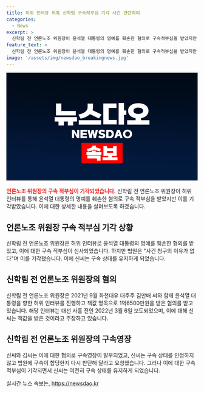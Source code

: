 ```yaml
---
title: 허위 인터뷰 의혹 신학림 구속적부심 기각 사건 관련하여
categories:
  - News
excerpt: >
  신학림 전 언론노조 위원장이 윤석열 대통령의 명예를 훼손한 혐의로 구속적부심을 받았지만 법원이 기각함. 신 전 위원장은 허위 인터뷰로 1억6500만원을 받았다는 혐의를 받고 있으며, 검찰은 대선 개입 가능성을 고려 중. 27일 구속적부심 기각되어 구속유지.
feature_text: >
  신학림 전 언론노조 위원장이 윤석열 대통령의 명예를 훼손한 혐의로 구속적부심을 받았지만 법원이 기각함. 신 전 위원장은 허위 인터뷰로 1억6500만원을 받았다는 혐의를 받고 있으며, 검찰은 대선 개입 가능성을 고려 중. 27일 구속적부심 기각되어 구속유지.
image: '/assets/img/newsdao_breakingnews.jpg'
---
```


<p><img src="/assets/img/newsdao_breakingnews.jpg" alt="koreaapp 속보" /></p>

<p><b><span style="color: #ee2323;">언론노조 위원장의 구속 적부심이 기각되었습니다.</span></b> 신학림 전 언론노조 위원장이 허위 인터뷰를 통해 윤석열 대통령의 명예를 훼손한 혐의로 구속 적부심을 받았지만 이를 기각받았습니다. 이에 대한 상세한 내용을 살펴보도록 하겠습니다.</p>

<h2 data-ke-size="size26">언론노조 위원장 구속 적부심 기각 상황</h2>

<p>신학림 전 언론노조 위원장은 허위 인터뷰로 윤석열 대통령의 명예를 훼손한 혐의를 받았고, 이에 대한 구속 적부심이 심사되었습니다. 하지만 법원은 "사건 청구의 이유가 없다"며 이를 기각했습니다. 이에 신씨는 구속 상태를 유지하게 되었습니다.</p>

<p data-ke-size="size16"></p>

<h2 data-ke-size="size26">신학림 전 언론노조 위원장의 혐의</h2>

<p>신학림 전 언론노조 위원장은 2021년 9월 화천대유 대주주 김만배 씨와 함께 윤석열 대통령을 향한 허위 인터뷰를 진행하고 책값 명목으로 1억6500만원을 받은 혐의를 받고 있습니다. 해당 인터뷰는 대선 사흘 전인 2022년 3월 6일 보도되었으며, 이에 대해 신씨는 책값을 받은 것이라고 주장하고 있습니다.</p>

<p data-ke-size="size16"></p>

<h2 data-ke-size="size26">신학림 전 언론노조 위원장의 구속영장</h2>

<p>신씨와 김씨는 이에 대한 혐의로 구속영장이 발부되었고, 신씨는 구속 상태를 인정하지 않고 법원에 구속이 합당한지 다시 판단해 달라고 요청했습니다. 그러나 이에 대한 구속 적부심이 기각되면서 신씨는 여전히 구속 상태를 유지하게 되었습니다.</p>
실시간 뉴스 속보는, <a href="https://newsdao.kr" rel="dofollow">https://newsdao.kr</a>


